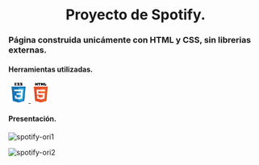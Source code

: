 <h1 align="center">Proyecto de Spotify. </h1>

<h3 align="left">Página construida unicámente con HTML y CSS, sin librerias externas. </h3>

<h4 align="left">Herramientas utilizadas.</h4>
<p align="left"> <a href="https://getbootstrap.com" target="_blank"> <img src="https://raw.githubusercontent.com/devicons/devicon/master/icons/css3/css3-original-wordmark.svg" alt="css3" width="40" height="40"/> </a> <img src="https://raw.githubusercontent.com/devicons/devicon/master/icons/html5/html5-original-wordmark.svg" alt="html5" width="40" height="40"/> </a> 

<h4 align="left">Presentación.</h4>

![spotify-ori1](https://user-images.githubusercontent.com/70654012/146819294-f5b07d4c-642d-4667-95c8-45fe7e31f2a6.png)

![spotify-ori2](https://user-images.githubusercontent.com/70654012/146819374-c1dcc36a-e521-4045-bba0-23988798265b.png)
